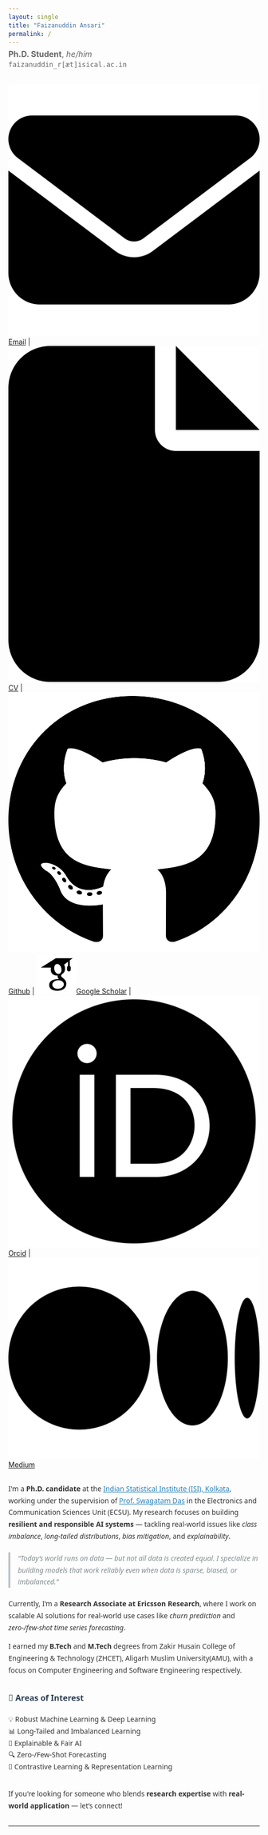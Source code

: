```yaml
---
layout: single
title: "Faizanuddin Ansari"
permalink: /
---
```


<p style="font-size: 1rem; color: #666; margin-top: -0.5rem;">
  <strong>Ph.D. Student</strong>, <em>he/him</em><br>
  <code>faizanuddin_r[æt]isical.ac.in</code>
</p>

<div style="display:flex;align-items:center;justify-content:space-between;">
  <p>
                  <a href="mailto:faizanansari541@gmail.com"><img src="assets/envelope-solid.svg" alt="Icon" class="icon">Email</a> |
                  <a href="https://drive.google.com/file/d/17wYiveh-a3hAipuxYDci_8lSCnS9-BHY/view"><img src="assets/file-solid.svg" alt="Icon" class="icon">CV</a> |
  	      <a href="https://github.com/ziaf/"><img src="assets/github.svg" alt="Icon" class="icon">Github</a> |
                  <a href="https://scholar.google.com/"><img src="assets/google-scholar.svg" alt="Icon" class="icon">Google Scholar</a> |
<!--   		<a href="https://dblp.org/pid/270/2011.html"><img src="assets/dblp.svg" alt="Icon" class="icon">dblp</a> | -->
  		<a href="https://orcid.org/0009-0009-5517-8846"><img src="assets/orcid.svg" alt="Icon" class="icon">Orcid</a> |
  		<a href="https://medium.com/@faizanansari541"><img src="assets/medium (1).svg" alt="Icon" class="icon">Medium</a> 
                </p>

</div>

<div style="display:flex;align-items:center;justify-content:space-between;">
<!--   <div style="flex:2;">
    <p>I'm a <strong>Ph.D. student</strong> affiliated with the <a href="https://www.isical.ac.in/">Indian Statistical Institute, Kolkata</a> </p>
    <p>I hosted and organized the <a href="https://flann.super.site/">FLaNN seminars</a>, an online seminar series on Formal Languages and Neural Networks.</p>
  </div> -->

 <div style="font-family: 'Segoe UI', sans-serif; line-height: 1.7; color: #333; max-width: 800px; margin: auto;">
<!--   <h2 style="color: #2c3e50; border-bottom: 2px solid #ecf0f1; padding-bottom: 5px;">About Me</h2> -->

  <p>
    I'm a <strong>Ph.D. candidate</strong> at the <a href="https://www.isical.ac.in/" target="_blank" style="color: #2980b9;">Indian Statistical Institute (ISI), Kolkata</a>,
    working under the supervision of <a href="https://www.isical.ac.in/~swagatam.das/" target="_blank" style="color: #2980b9;">Prof. Swagatam Das</a>
    in the Electronics and Communication Sciences Unit (ECSU). My research focuses on building <strong>resilient and responsible AI systems</strong> — tackling
    real-world issues like <em>class imbalance</em>, <em>long-tailed distributions</em>, <em>bias mitigation</em>, and <em>explainability</em>.
  </p>
  <blockquote style="font-style: italic; color: #7f8c8d; border-left: 4px solid #bdc3c7; padding-left: 15px; margin: 20px 0;">
    “Today’s world runs on data — but not all data is created equal. I specialize in building models that work reliably even when data is sparse, biased, or imbalanced.”
  </blockquote>
  <p>
    Currently, I’m a <strong>Research Associate at Ericsson Research</strong>, where I work on scalable AI solutions for real-world use cases like <em>churn prediction</em>
    and <em>zero-/few-shot time series forecasting</em>. 
<!--     I also served as a <strong>Co-Principal Investigator</strong> on a smart energy project with CESC Kolkata,
    developing deep learning models to forecast peak electricity load and optimize procurement strategy. -->
  </p>
  <p>
    I earned my <strong>B.Tech</strong> and <strong>M.Tech</strong> degrees from Zakir Husain College of Engineering & Technology (ZHCET), Aligarh Muslim University(AMU), with a focus on Computer Engineering and
    Software Engineering respectively.
  </p>
  <h3 style="color: #2c3e50; margin-top: 30px;">🔬 Areas of Interest</h3>
  <ul style="list-style: none; padding-left: 0;">
    <li>💡 Robust Machine Learning & Deep Learning</li>
    <li>📊 Long-Tailed and Imbalanced Learning</li>
    <li>🧠 Explainable & Fair AI</li>
    <li>🔍 Zero-/Few-Shot Forecasting</li>
    <li>🧲 Contrastive Learning & Representation Learning</li>
  </ul>
  <p style="margin-top: 30px;">
    If you're looking for someone who blends <strong>research expertise</strong> with <strong>real-world application</strong> — let’s connect!
  </p>
</div>
 

  <div style="flex:1;text-align:right;">
    <img src="assets/images/avtar.png" alt="faizan" style="border-radius:8px;width:200px;height:200px;object-fit:cover;">
  </div>
</div>

---
<!--
<div style="display:flex; gap: 2rem;">

<div style="flex:1;">
  <h3>Recent Positions</h3>
  <ul>
    <li><strong>Assistant in Research</strong>, Yale University<br>
    Autumn 2024<br>
    Advisors: <a href="https://ling.yale.edu/people/robert-frank">Bob Frank</a>, <a href="https://cpsc.yale.edu/people/dana-angluin">Dana Angluin</a></li>

    <li><strong>Assistant in Research</strong>, MIT<br>
    Spring 2024<br>
    Advisor: <a href="https://jrawski.info/">Jon Rawski</a></li>

    <li><strong>Research Intern</strong>, Aristo Team at <a href="https://allenai.org/">AI2</a><br>
    August-December 2023<br>
    Advisor: <a href="https://allenai.org/team/ashishs">Ashish Sabharwal</a></li>
  </ul>
</div>

<div style="flex:1;">
  <h3>Education</h3>
  <ul>
    <li><strong>Ph.D. in Computer Science</strong><br>
    2022–Present<br>
    Umeå University</li>

    <li><strong>M.Sc. in Computer Science with Speech and Language Processing</strong><br>
    2021<br>
    University of Sheffield</li>

    <li><strong>B.Sc. in Computer Science</strong><br>
    2019<br>
    Freie Universität Berlin</li>
  </ul>
</div>

</div>


<h3>Research Interests</h3>
<ul>
  <li>Formal Language Theory</li>
  <li>Neural Networks</li>
  <li>Computational Linguistics</li>
</ul>
-->

